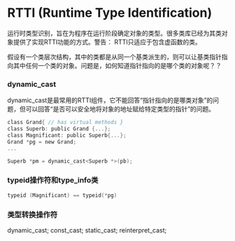 # RTTI (Runtime Type Identification)
运行时类型识别，旨在为程序在运行阶段确定对象的类型。很多类库已经为其类对象提供了实现RTTI功能的方式。警告： RTTI只适应于包含虚函数的类。

假设有一个类层次结构，其中的类都是从同一个基类派生的，则可以让基类指针指向其中任何一个类的对象。问题是，如何知道指针指向的是哪个类的对象呢？？

### dynamic_cast
dynamic_cast是最常用的RTTI组件，它不能回答“指针指向的是哪类对象”的问题，但可以回答“是否可以安全地将对象的地址赋给特定类型的指针”的问题。

```c
class Grand{ // has virtual methods }
class Superb: public Grand {...};
class Magnificant: public Superb{...};
Grand *pg = new Grand;
...

Superb *pm = dynamic_cast<Superb *>(pb);
```

### typeid操作符和type_info类
```c
typeid (Magnificant) == typeid(*pg)
```

### 类型转换操作符
dynamic_cast;
const_cast;
static_cast;
reinterpret_cast;
